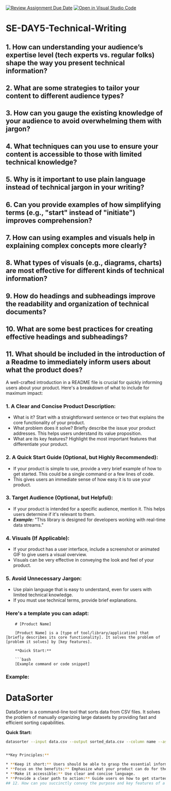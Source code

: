 [![Review Assignment Due Date](https://classroom.github.com/assets/deadline-readme-button-22041afd0340ce965d47ae6ef1cefeee28c7c493a6346c4f15d667ab976d596c.svg)](https://classroom.github.com/a/zsAR-pyY)
[![Open in Visual Studio Code](https://classroom.github.com/assets/open-in-vscode-2e0aaae1b6195c2367325f4f02e2d04e9abb55f0b24a779b69b11b9e10269abc.svg)](https://classroom.github.com/online_ide?assignment_repo_id=18476889&assignment_repo_type=AssignmentRepo)
# SE-DAY5-Technical-Writing
## 1. How can understanding your audience’s expertise level (tech experts vs. regular folks) shape the way you present technical information?
## 2. What are some strategies to tailor your content to different audience types?
## 3. How can you gauge the existing knowledge of your audience to avoid overwhelming them with jargon?
## 4. What techniques can you use to ensure your content is accessible to those with limited technical knowledge?
## 5. Why is it important to use plain language instead of technical jargon in your writing?
## 6. Can you provide examples of how simplifying terms (e.g., "start" instead of "initiate") improves comprehension?
## 7. How can using examples and visuals help in explaining complex concepts more clearly?
## 8. What types of visuals (e.g., diagrams, charts) are most effective for different kinds of technical information?
## 9. How do headings and subheadings improve the readability and organization of technical documents?
## 10. What are some best practices for creating effective headings and subheadings?
## 11. What should be included in the introduction of a Readme to immediately inform users about what the product does?
A well-crafted introduction in a README file is crucial for quickly informing users about your product. Here's a breakdown of what to include for maximum impact:
### 1. A Clear and Concise Product Description:
- What is it? Start with a straightforward sentence or two that explains the core functionality of your product.
- What problem does it solve? Briefly describe the issue your product addresses. This helps users understand its value proposition.
- What are its key features? Highlight the most important features that differentiate your product.
### 2. A Quick Start Guide (Optional, but Highly Recommended):
- If your product is simple to use, provide a very brief example of how to get started. This could be a single command or a few lines of code.
- This gives users an immediate sense of how easy it is to use your product.
### 3. Target Audience (Optional, but Helpful):
- If your product is intended for a specific audience, mention it. This helps users determine if it's relevant to them.
- ***Example:*** "This library is designed for developers working with real-time data streams."
### 4. Visuals (If Applicable):
- If your product has a user interface, include a screenshot or animated GIF to give users a visual overview.
- Visuals can be very effective in conveying the look and feel of your product.
### 5. Avoid Unnecessary Jargon:
- Use plain language that is easy to understand, even for users with limited technical knowledge.
- If you must use technical terms, provide brief explanations. 
### Here's a template you can adapt:
```
    # [Product Name]
    
    [Product Name] is a [type of tool/library/application] that [briefly describes its core functionality]. It solves the problem of [problem it solves] by [key features].
    
    **Quick Start:**
    
    ```bash
    [Example command or code snippet]
```

### Example:

# DataSorter

DataSorter is a command-line tool that sorts data from CSV files. It solves the problem of manually organizing large datasets by providing fast and efficient sorting capabilities.

**Quick Start:**

```bash
datasorter --input data.csv --output sorted_data.csv --column name --ascending


**Key Principles:**

* **Keep it short:** Users should be able to grasp the essential information quickly.
* **Focus on the benefits:** Emphasize what your product can do for the user.
* **Make it accessible:** Use clear and concise language.
* **Provide a clear path to action:** Guide users on how to get started.
## 12. How can you succinctly convey the purpose and key features of a product?
